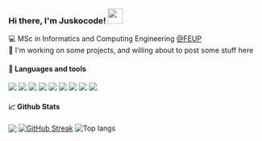 ### Hi there, I'm Juskocode! <img src="https://raw.githubusercontent.com/MartinHeinz/MartinHeinz/master/wave.gif" width="30px">

<!--- Brief description ---> 
:computer: MSc in Informatics and Computing Engineering [@FEUP](https://sigarra.up.pt/feup/pt/web_page.inicial) <br />
:telescope: I'm working on some projects, and willing about to post some stuff here <br />

#### :wrench: Languages and tools 

<p>
  
  <!--- OS ---> 
  <img src="https://img.shields.io/badge/OS-Linux-informational?style=flat&logo=Linux&logoColor=white&color=AF8FE9">
  <img src="https://img.shields.io/badge/Shell-Bash-informational?style=flat&logo=GNU-Bash&logoColor=white&color=AF8FE9">
    
  <!--- Tools --->   
  <img src="https://img.shields.io/badge/Tools-Git-informational?style=flat&logo=Git&logoColor=white&color=AF8FE9">
  
  <!--- Editors --->
  <img src="https://img.shields.io/badge/Editor-Visual%20Studio%20Code-informational?style=flat&logo=visual-studio-code&logoColor=white&color=AF8FE9">
  <img src="https://img.shields.io/badge/Editor-Emacs-informational?style=flat&logo=emacs%20ide&logoColor=white&color=AF8FE9">
  
  <!--- Programming languages ---> 
  <img src="https://img.shields.io/badge/Code-Python-informational?style=flat&logo=Python&logoColor=white&color=AF8FE9">
  <img src="https://img.shields.io/badge/Code-C-informational?style=flat&logo=C&logoColor=white&color=AF8FE9">
  <img src="https://img.shields.io/badge/Code-Java-informational?style=flat&logo=Java&logoColor=white&color=AF8FE9">
  <img src="https://img.shields.io/badge/Code-C++-informational?style=flat&logo=c%2B%2B&logoColor=white&color=AF8FE9">
  
</p>

#### 📈 Github Stats

<div>
  <img align="center" src="https://github-readme-stats.vercel.app/api?username=Juskocode&count_private=true&theme=tokyonight&show_icons=true&hide_border=false" />
  <a href="https://git.io/streak-stats"><img align="center" = 100" src="https://streak-stats.demolab.com?user=Juskocode&theme=tokyonight" alt="GitHub Streak" /></a>
  <img align="center" src="https://github-readme-stats.vercel.app/api/top-langs/?username=Juskocode&count_private=true&theme=tokyonight&show_icons=true&hide_border=false" alt="Top langs" />
</div>

